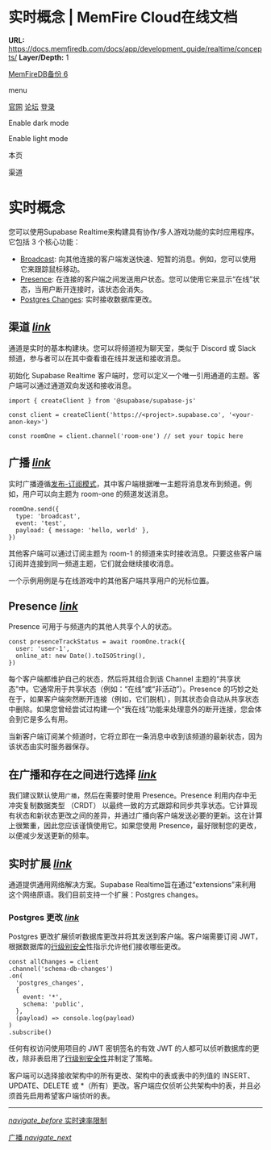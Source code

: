 # 实时概念 | MemFire Cloud在线文档

**URL:** https://docs.memfiredb.com/docs/app/development_guide/realtime/concepts/
**Layer/Depth:** 1

[MemFireDB备份 6](/)

menu

[官网](https://memfiredb.com/)
[论坛](https://community.memfiredb.com/)
[登录](https://cloud.memfiredb.com/auth/login)

Enable dark mode

Enable light mode

本页

渠道

# 实时概念

您可以使用Supabase Realtime来构建具有协作/多人游戏功能的实时应用程序。它包括 3 个核心功能：

* [Broadcast](/docs/app/development_guide/realtime/broadcast): 向其他连接的客户端发送快速、短暂的消息。例如，您可以使用它来跟踪鼠标移动。
* [Presence](/docs/app/development_guide/realtime/presence): 在连接的客户端之间发送用户状态。您可以使用它来显示“在线”状态，当用户断开连接时，该状态会消失。
* [Postgres Changes](/docs/app/development_guide/realtime/postgres-changes): 实时接收数据库更改。

## 渠道 [*link*](#%e6%b8%a0%e9%81%93)

通道是实时的基本构建块。您可以将频道视为聊天室，类似于 Discord 或 Slack 频道，参与者可以在其中查看谁在线并发送和接收消息。

初始化 Supabase Realtime 客户端时，您可以定义一个唯一引用通道的主题。客户端可以通过通道双向发送和接收消息。

```
import { createClient } from '@supabase/supabase-js'

const client = createClient('https://<project>.supabase.co', '<your-anon-key>')

const roomOne = client.channel('room-one') // set your topic here
```

## 广播 [*link*](#%e5%b9%bf%e6%92%ad)

实时广播遵循[发布-订阅模式](https://en.wikipedia.org/wiki/Publish%E2%80%93subscribe_pattern)，其中客户端根据唯一主题将消息发布到频道。例如，用户可以向主题为 room-one 的频道发送消息。

```
roomOne.send({
  type: 'broadcast',
  event: 'test',
  payload: { message: 'hello, world' },
})
```

其他客户端可以通过订阅主题为 room-1 的频道来实时接收消息。只要这些客户端订阅并连接到同一频道主题，它们就会继续接收消息。

一个示例用例是与在线游戏中的其他客户端共享用户的光标位置。

## Presence [*link*](#presence)

Presence 可用于与频道内的其他人共享个人的状态。

```
const presenceTrackStatus = await roomOne.track({
  user: 'user-1',
  online_at: new Date().toISOString(),
})
```

每个客户端都维护自己的状态，然后将其组合到该 Channel 主题的“共享状态”中。它通常用于共享状态（例如：“在线”或“非活动”）。Presence 的巧妙之处在于，如果客户端突然断开连接（例如，它们脱机），则其状态会自动从共享状态中删除。如果您曾经尝试过构建一个“我在线”功能来处理意外的断开连接，您会体会到它是多么有用。

当新客户端订阅某个频道时，它将立即在一条消息中收到该频道的最新状态，因为该状态由实时服务器保存。

## 在广播和存在之间进行选择 [*link*](#%e5%9c%a8%e5%b9%bf%e6%92%ad%e5%92%8c%e5%ad%98%e5%9c%a8%e4%b9%8b%e9%97%b4%e8%bf%9b%e8%a1%8c%e9%80%89%e6%8b%a9)

我们建议默认使用`广播`，然后在需要时使用 Presence。Presence 利用内存中无冲突复制数据类型 （CRDT） 以最终一致的方式跟踪和同步共享状态。它计算现有状态和新状态更改之间的差异，并通过广播向客户端发送必要的更新。这在计算上很繁重，因此您应该谨慎使用它。如果您使用 Presence，最好限制您的更改，以便减少发送更新的频率。

## 实时扩展 [*link*](#%e5%ae%9e%e6%97%b6%e6%89%a9%e5%b1%95)

通道提供通用网络解决方案。Supabase Realtime旨在通过“extensions”来利用这个网络原语。我们目前支持一个扩展：Postgres changes。

### Postgres 更改 [*link*](#postgres-%e6%9b%b4%e6%94%b9)

Postgres 更改扩展侦听数据库更改并将其发送到客户端。客户端需要订阅 JWT，根据数据库的[行级别安全](/docs/app/development_guide/auth/row-level-security)性指示允许他们接收哪些更改。

```
const allChanges = client
.channel('schema-db-changes')
.on(
  'postgres_changes',
  {
    event: '*',
    schema: 'public',
  },
  (payload) => console.log(payload)
)
.subscribe()
```

任何有权访问使用项目的 JWT 密钥签名的有效 JWT 的人都可以侦听数据库的更改，除非表启用了[行级别安全性](/docs/app/development_guide/auth/row-level-security)并制定了策略。

客户端可以选择接收架构中的所有更改、架构中的表或表中的列值的 INSERT、UPDATE、DELETE 或 \*（所有）更改。客户端应仅侦听公共架构中的表，并且必须首先启用希望客户端侦听的表。

---

[*navigate\_before* 实时速率限制](/docs/app/development_guide/realtime/rate-limits/)

[广播 *navigate\_next*](/docs/app/development_guide/realtime/usage/broadcast/)